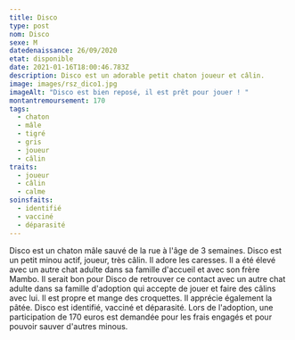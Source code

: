 ```yaml
---
title: Disco
type: post
nom: Disco
sexe: M
datedenaissance: 26/09/2020
etat: disponible
date: 2021-01-16T18:00:46.783Z
description: Disco est un adorable petit chaton joueur et câlin.
image: images/rsz_dico1.jpg
imageAlt: "Disco est bien reposé, il est prêt pour jouer ! "
montantremoursement: 170
tags:
  - chaton
  - mâle
  - tigré
  - gris
  - joueur
  - câlin
traits:
  - joueur
  - câlin
  - calme
soinsfaits:
  - identifié
  - vacciné
  - déparasité
---
```

Disco est un chaton mâle sauvé de la rue à l'âge de 3 semaines. Disco est un petit minou actif, joueur, très câlin. Il adore les caresses. Il a été élevé avec un autre chat adulte dans sa famille d'accueil et avec son frère Mambo. Il serait bon pour Disco de retrouver ce contact avec un autre chat adulte dans sa famille d'adoption qui accepte de jouer et faire des câlins avec lui. Il est propre et mange des croquettes. Il apprécie également la pâtée. Disco est identifié, vacciné et déparasité. Lors de l'adoption, une participation de 170 euros est demandée pour les frais engagés et pour pouvoir sauver d'autres minous.